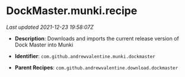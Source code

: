 # DockMaster.munki.recipe

_Last updated 2021-12-23 19:58:07Z_

- **Description**: Downloads and imports the current release version of Dock Master into Munki

- **Identifier**: `com.github.andrewvalentine.munki.dockmaster`

- **Parent Recipes**: `com.github.andrewvalentine.download.dockmaster`
